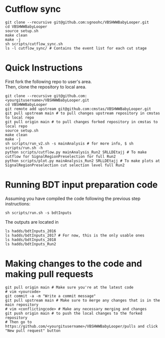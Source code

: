# Cutflow sync

    git clone --recursive git@github.com:sgnoohc/VBSHWWBabyLooper.git
    cd VBSHWWBabyLooper
    source setup.sh
    make clean
    make -j
    sh scripts/cutflow_sync.sh
    ls -l cutflow_sync/ # Contains the event list for each cut stage

# Quick Instructions

First fork the following repo to user's area.  
Then, clone the repository to local area.

    git clone --recursive git@github.com:<yourgitusername>/VBSHWWBabyLooper.git
    cd VBSHWWBabyLooper
    git remote add upstream git@github.com:cmstas/VBSHWWBabyLooper.git
    git pull upstream main # to pull changes upstream repository in cmstas to local repo
    git pull origin main # to pull changes forked repository in cmstas to local repo
    source setup.sh
    make clean
    make -j
    sh scripts/run_v2.sh -s mainAnalysis # for more info, $ sh scripts/run.sh -h
    python scripts/cutflow.py mainAnalysis_Run2 SRLLDEtajj # To make cutflow for SignalRegionPreselection for full Run2
    python scripts/plot.py mainAnalysis_Run2 SRLLDEtajj # To make plots at SignalRegionPreselection cut selection level full Run2

# Running BDT input preparation code

Assuming you have compiled the code following the previous step instructions:

    sh scripts/run.sh -s bdtInputs

The outputs are located in

    ls hadds/bdtInputs_2016
    ls hadds/bdtInputs_2017 # For now, this is the only usable ones
    ls hadds/bdtInputs_2018
    ls hadds/bdtInputs_Run2

# Making changes to the code and making pull requests

    git pull origin main # Make sure you're at the latest code
    # vim <yourcode>
    git commit -a -m "Write a commit message"
    git pull upstream main # Make sure to merge any changes that is in the main repository
    # vim <conflictingcode> # Make any necessary merging and changes
    git push origin main # to push the local changes to the forked repository
    # Then go to https://github.com/<yourgitusername>/VBSHWWBabyLooper/pulls and click "New pull request" button

